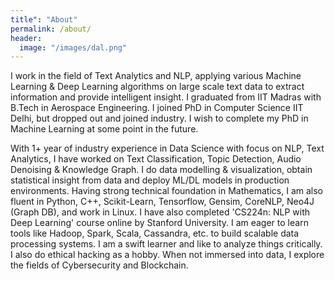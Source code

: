 ```yaml
---
title": "About"
permalink: /about/
header:
  image: "/images/dal.png"
---
```


I work in the field of Text Analytics and NLP, applying various Machine Learning & Deep Learning algorithms on large scale text data to extract information and provide intelligent insight. I graduated from IIT Madras with B.Tech in Aerospace Engineering. I joined PhD in Computer Science IIT Delhi, but dropped out and joined industry. I wish to complete my PhD in Machine Learning at some point in the future.

With 1+ year of industry experience in Data Science with focus on NLP, Text Analytics, I have worked on Text Classification, Topic Detection, Audio Denoising & Knowledge Graph. I do data modelling & visualization, obtain statistical insight from data and deploy ML/DL models in production environments.
Having strong technical foundation in Mathematics, I am also fluent in Python, C++, Scikit-Learn, Tensorflow, Gensim, CoreNLP, Neo4J (Graph DB), and work in Linux. I have also completed 'CS224n: NLP with Deep Learning' course online by Stanford University. 
I am eager to learn tools like Hadoop, Spark, Scala, Cassandra, etc. to build scalable data processing systems. I am a swift learner and like to analyze things critically.
I also do ethical hacking as a hobby. When not immersed into data, I explore the fields of Cybersecurity and Blockchain.
